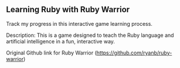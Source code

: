 ## Learning Ruby with Ruby Warrior

Track my progress in this interactive game learning process.

Description:
This is a game designed to teach the Ruby language and artificial intelligence in a fun, interactive way.

Original Github link for Ruby Warrior (https://github.com/ryanb/ruby-warrior)